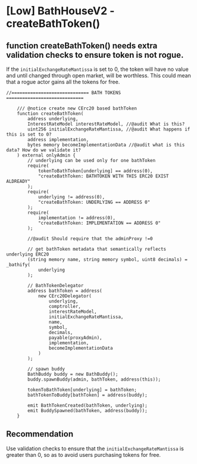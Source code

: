 # [Low] BathHouseV2 - createBathToken()

## function createBathToken() needs extra validation checks to ensure token is not rogue.

If the `initialExchangeRateMantissa` is set to 0, the token will have no value and until changed through open market, will be worthless. This could mean that a rogue actor gains all the tokens for free.

```solidity
//============================= BATH TOKENS =============================

    /// @notice create new CErc20 based bathToken
    function createBathToken(
        address underlying,
        InterestRateModel interestRateModel, //@audit What is this?
        uint256 initialExchangeRateMantissa, //@audit What happens if this is set to 0?
        address implementation,
        bytes memory becomeImplementationData //@audit what is this data? How do we validate it?
    ) external onlyAdmin {
        // underlying can be used only for one bathToken
        require(
            tokenToBathToken[underlying] == address(0),
            "createBathToken: BATHTOKEN WITH THIS ERC20 EXIST ALDREADY"
        );
        require(
            underlying != address(0),
            "createBathToken: UNDERLYING == ADDRESS 0"
        );
        require(
            implementation != address(0),
            "createBathToken: IMPLEMENTATION == ADDRESS 0"
        );

        //@audit Should require that the adminProxy !=0

        // get bathToken metadata that semantically reflects underlying ERC20
        (string memory name, string memory symbol, uint8 decimals) = _bathify(
            underlying
        );

        // BathTokenDelegator
        address bathToken = address(
            new CErc20Delegator(
                underlying,
                comptroller,
                interestRateModel,
                initialExchangeRateMantissa,
                name,
                symbol,
                decimals,
                payable(proxyAdmin),
                implementation,
                becomeImplementationData
            )
        );

        // spawn buddy
        BathBuddy buddy = new BathBuddy();
        buddy.spawnBuddy(admin, bathToken, address(this));

        tokenToBathToken[underlying] = bathToken;
        bathTokenToBuddy[bathToken] = address(buddy);

        emit BathTokenCreated(bathToken, underlying);
        emit BuddySpawned(bathToken, address(buddy));
    }
```

## Recommendation
Use validation checks to ensure that the `initialExchangeRateMantissa` is greater than 0, so as to avoid users purchasing tokens for free.